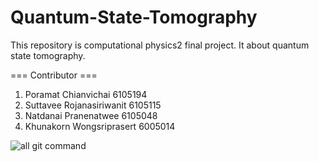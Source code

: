 # Quantum-State-Tomography
This repository is computational physics2 final project. It about quantum state tomography.

=== Contributor ===
1. Poramat Chianvichai 6105194
2. Suttavee Rojanasiriwanit 6105115
3. Natdanai Pranenatwee 6105048
4. Khunakorn Wongsriprasert 6005014


![all git command](https://user-images.githubusercontent.com/64681582/141238399-2aa87158-4c5c-48b0-b11c-32950e2bcf77.PNG)
